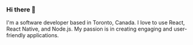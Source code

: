 ### Hi there 👋

I'm a software developer based in Toronto, Canada. I love to use React, React Native, and Node.js. My passion is in creating engaging and user-friendly applications.
